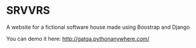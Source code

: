 # SRVVRS
A website for a fictional software house made using Boostrap and Django

You can demo it here: http://gatga.pythonanywhere.com/


